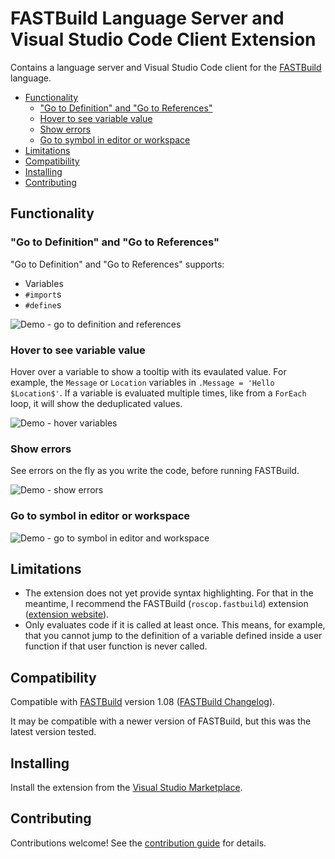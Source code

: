 # FASTBuild Language Server and Visual Studio Code Client Extension

Contains a language server and Visual Studio Code client for the [FASTBuild](https://www.fastbuild.org/) language.

* [Functionality](#functionality)
  * ["Go to Definition" and "Go to References"](#go-to-definition-and-go-to-references)
  * [Hover to see variable value](#hover-to-see-variable-value)
  * [Show errors](#show-errors)
  * [Go to symbol in editor or workspace](#go-to-symbol-in-editor-or-workspace)
* [Limitations](#limitations)
* [Compatibility](#compatibility)
* [Installing](#installing)
* [Contributing](#contributing)

## Functionality

### "Go to Definition" and "Go to References"

"Go to Definition" and "Go to References" supports:
* Variables
* `#import`s
* `#define`s

![Demo - go to definition and references](https://user-images.githubusercontent.com/144260/229382457-e15236ef-a0d6-4815-9f5c-6763d346399f.gif)

### Hover to see variable value

Hover over a variable to show a tooltip with its evaulated value. For example, the `Message` or `Location` variables in `.Message = 'Hello $Location$'`. If a variable is evaluated multiple times, like from a `ForEach` loop, it will show the deduplicated values.

![Demo - hover variables](https://user-images.githubusercontent.com/144260/229382487-fedbe466-5e2f-449c-b184-8b38f97fec48.gif)

### Show errors

See errors on the fly as you write the code, before running FASTBuild.

![Demo - show errors](https://user-images.githubusercontent.com/144260/229382494-3a876079-c905-4db0-babb-2b5a19f1195b.gif)

### Go to symbol in editor or workspace

![Demo - go to symbol in editor and workspace](https://user-images.githubusercontent.com/144260/229382499-005885f7-5834-4796-bc27-3ff577d88a7e.gif)

## Limitations

* The extension does not yet provide syntax highlighting. For that in the meantime, I recommend the FASTBuild (`roscop.fastbuild`) extension ([extension website](https://marketplace.visualstudio.com/items?itemName=RoscoP.fastbuild)).
* Only evaluates code if it is called at least once. This means, for example, that you cannot jump to the definition of a variable defined inside a user function if that user function is never called.

## Compatibility

Compatible with [FASTBuild](https://www.fastbuild.org/) version 1.08 ([FASTBuild Changelog](https://www.fastbuild.org/docs/changelog.html)).

It may be compatible with a newer version of FASTBuild, but this was the latest version tested.

## Installing

Install the extension from the [Visual Studio Marketplace](https://marketplace.visualstudio.com/items?itemName=HarrisonT.fastbuild-support).

## Contributing

Contributions welcome! See the [contribution guide](CONTRIBUTING.md) for details.
